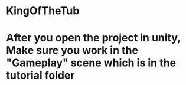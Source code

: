 # KingOfTheTub  
# After you open the project in unity, Make sure you work in the "Gameplay" scene which is in the tutorial folder
